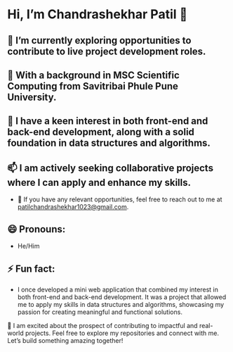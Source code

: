 # Hi, I’m Chandrashekhar Patil 👋

## 👀 I’m currently exploring opportunities to contribute to live project development roles.

## 🌱 With a background in MSC Scientific Computing from Savitribai Phule Pune University.

## 💞️ I have a keen interest in both front-end and back-end development, along with a solid foundation in data structures and algorithms.

## 📫 I am actively seeking collaborative projects where I can apply and enhance my skills. 
- 📧 If you have any relevant opportunities, feel free to reach out to me at [patilchandrashekhar1023@gmail.com](mailto:patilchandrashekhar1023@gmail.com).

## 😄 Pronouns:
- He/Him

## ⚡ Fun fact:
- I once developed a mini web application that combined my interest in both front-end and back-end development. It was a project that allowed me to apply my skills in data structures and algorithms, showcasing my passion for creating meaningful and functional solutions.

🚀 I am excited about the prospect of contributing to impactful and real-world projects. Feel free to explore my repositories and connect with me. Let’s build something amazing together!
